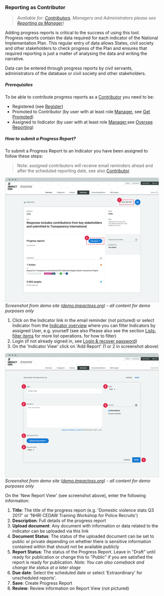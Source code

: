 ### Reporting as Contributor

> _Available for: [Contributors](/contributors/contributor.md). Managers and Administrators please see [Reporting as Manager](/managers/reporting.md))_

Adding progress reports is critical to the success of using this tool. Progress reports contain the data required for each indicator of the National Implementation Plan. This regular entry of data allows States, civil society and other stakeholders to check progress of the Plan and ensures that required reporting is just a matter of analysing the data and writing the narrative.

Data can be entered through progress reports by civil servants, administrators of the database or civil society and other stakeholders.

##### Prerequisites

To be able to contribute progress reports as a [Contributor](/contributors/contributor.md) you need to be:

* Registered (see [Register](/visitors/register.md))
* Promoted to Contributor (by user with at least role [Manager](/managers/manager.md), see [Get Promoted](guests/promotion.md))
* Assigned to Indicator (by user with at least role [Manager](/managers/manager.md),see [Oversee Reporting](managers/oversee-reporting.md))

##### How to submit a Progress Report?

To submit a Progress Report to an Indicator you have been assigned to follow these steps:

> Note: assigned contributors will receive email reminders ahead and after the scheduled reporting date, see also [Contributor](/contributors/contributor.md)

![](/assets/c-indicator.png)
_Screenshot from demo site ([demo.impactoss.org](https://demo.impactoss.org)) - all content for demo purposes only_

1. Click on the Indicator link in the email reminder (not pictured) or select Indicator from the [Indicator overview](/visitors/indicators.md) where you can filter Indicators by assigned User, e.g. yourself (see also Please also see the section [Lists: filter items](/visitors/lists-filter.md) for more list operations.
 for how to filter)
2. Login (if not already signed in, see [Login & recover password](/guests/login.md))
3. On the 'Indicator View' click on 'Add Report' (1 or 2 in screenshot above)

![](/assets/c-indicator-add-report.png)
_Screenshot from demo site ([demo.impactoss.org](https://demo.impactoss.org)) - all content for demo purposes only_

On the 'New Report View' (see screenshot above), enter the following information:

1. **Title**: The title of the progress report (e.g. 'Domestic violence stats Q3 2017' or 'NHRI CEDAW Training Workshop for Police Recruits')
2. **Description**: Full details of the progress report
3. **Upload document**: Any document with information or data related to the indicator can be uploaded via this link
4. **Document Status**: The status of the uploaded document can be set to public or private
depending on whether there is sensitive information contained within that should not be available publicly
5. **Report Status**: The status of the Progress Report. Leave in "Draft" until ready for publication or change this to "Public" if you are satisfied the report is ready for publication. _Note: You can also comeback and change the status at a later stage_
6. **Due date**: Select the scheduled date or select 'Extraordinary' for unscheduled reports'.
7. **Save**: Create Progress Report
8. **Review**: Review information on Report View (not pictured)
